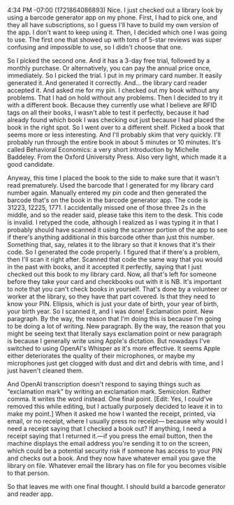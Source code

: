4:34 PM -07:00 (1721864086893)
Nice. I just checked out a library look by using a barcode generator app on my phone. First, I had to pick one, and they all have subscriptions, so I guess I'll have to build my own version of the app. I don't want to keep using it. Then, I decided which one I was going to use. The first one that showed up with tons of 5-star reviews was super confusing and impossible to use, so I didn't choose that one.

So I picked the second one. And it has a 3-day free trial, followed by a monthly purchase. Or alternatively, you can pay the annual price once, immediately. So I picked the trial. I put in my primary card number. It easily generated it. And generated it correctly. And... the library card reader accepted it. And asked me for my pin. I checked out my book without any problems. That I had on hold without any problems. Then I decided to try it with a different book. Because they currently use what I believe are RFID tags on all their books, I wasn't able to test it perfectly, because it had already found which book I was checking out just because I had placed the book in the right spot. So I went over to a different shelf. Picked a book that seems more or less interesting. And I'll probably skim that very quickly. I'll probably run through the entire book in about 5 minutes or 10 minutes. It's called Behavioral Economics: a very short introduction by Michelle Baddeley. From the Oxford University Press. Also very light, which made it a good candidate.

Anyway, this time I placed the book to the side to make sure that it wasn't read prematurely. Used the barcode that I generated for my library card number again. Manually entered my pin code and then generated the barcode that's on the book in the barcode generator app. The code is 31223, 12225, 1771. I accidentally missed one of those three 2s in the middle, and so the reader said, please take this item to the desk. This code is invalid. I retyped the code, although I realized as I was typing it in that I probably should have scanned it using the scanner portion of the app to see if there's anything additional in this barcode other than just this number. Something that, say, relates it to the library so that it knows that it's their code. So I generated the code properly. I figured that if there's a problem, then I'll scan it right after. Scanned that code the same way that you would in the past with books, and it accepted it perfectly, saying that I just checked out this book to my library card. Now, all that's left for someone before they take your card and checkbooks out with it is NB. It's important to note that you can't check books in yourself. That's done by a volunteer or worker at the library, so they have that part covered. Is that they need to know your PIN. Ellipsis, which is just your date of birth, your year of birth, your birth year. So I scanned it, and I was done! Exclamation point. New paragraph. By the way, the reason that I'm doing this is because I'm going to be doing a lot of writing. New paragraph. By the way, the reason that you might be seeing text that literally says exclamation point or new paragraph is because I generally write using Apple's dictation. But nowadays I've switched to using OpenAI's Whisper as it's more effective. It seems Apple either deteriorates the quality of their microphones, or maybe my microphones just get clogged with dust and dirt and debris with time, and I just haven't cleaned them.

And OpenAI transcription doesn't respond to saying things such as “exclamation mark” by writing an exclamation mark. Semicolon. Rather comma. It writes the word instead. One final point. [Edit: Yes, I could've removed this while editing, but I actually purposely decided to leave it in to make my point.] When it asked me how I wanted the receipt, printed, via email, or no receipt, where I usually press no receipt— because why would I need a receipt saying that I checked a book out? If anything, I need a receipt saying that I returned it.—if you press the email button, then the machine displays the email address you're sending it to on the screen, which could be a potential security risk if someone has access to your PIN and checks out a book. And they now have whatever email you gave the library on file. Whatever email the library has on file for you becomes visible to that person.

So that leaves me with one final thought. I should build a barcode generator and reader app.